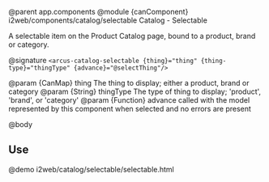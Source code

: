 @parent app.components
@module {canComponent} i2web/components/catalog/selectable Catalog - Selectable

A selectable item on the Product Catalog page, bound to a product, brand or category.

@signature `<arcus-catalog-selectable {thing}="thing" {thing-type}="thingType" {advance}="@selectThing"/>`

@param {CanMap} thing The thing to display; either a product, brand or category
@param {String} thingType The type of thing to display; 'product', 'brand', or 'category'
@param {Function} advance called with the model represented by this component when selected and no errors are present


@body

## Use

@demo i2web/catalog/selectable/selectable.html